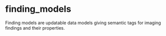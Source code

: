 # finding_models
Finding models are updatable data models giving semantic tags for imaging findings and their properties.

